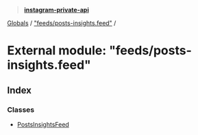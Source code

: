 > **[instagram-private-api](../README.md)**

[Globals](../README.md) / ["feeds/posts-insights.feed"](_feeds_posts_insights_feed_.md) /

# External module: "feeds/posts-insights.feed"

## Index

### Classes

* [PostsInsightsFeed](../classes/_feeds_posts_insights_feed_.postsinsightsfeed.md)